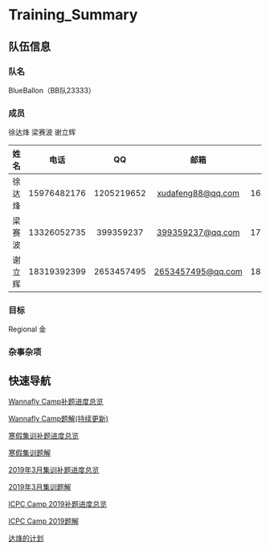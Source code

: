 # Training_Summary

## 队伍信息
### 队名
BlueBallon（BB队23333）
### 成员
徐达烽
梁赛波
谢立辉

姓名     |    电话   |    QQ    |       邮箱      |   学号   |
:------:|:---------:|:--------:|:---------------:|:------:|
徐达烽   |15976482176|1205219652|xudafeng88@qq.com|16340260|
梁赛波   |13326052735|399359237 |399359237@qq.com |17343069|
谢立辉   |18319392399|2653457495|2653457495@qq.com|18340182|

### 目标
Regional 金

### 杂事杂项

## 快速导航

[Wannafly Camp补题进度总览](https://github.com/Dafenghh/Training_Summary/blob/master/Wannafly%20Camp%E8%A1%A5%E9%A2%98%E8%BF%9B%E5%BA%A6%E6%80%BB%E8%A7%88%E8%A1%A8.md)

[Wannafly Camp题解(持续更新)](https://github.com/Dafenghh/Training_Summary/blob/master/Camp%20Solutions.md)


[寒假集训补题进度总览](https://github.com/Dafenghh/Training_Summary/blob/master/2019%E5%AF%92%E5%81%87%E9%9B%86%E8%AE%AD%E8%A1%A5%E9%A2%98%E8%BF%9B%E5%BA%A6%E6%80%BB%E8%A7%88%E8%A1%A8.md)

[寒假集训题解](https://github.com/Dafenghh/Training_Summary/blob/master/2019%E5%AF%92%E5%81%87%E9%9B%86%E8%AE%AD%E9%A2%98%E8%A7%A3.md)


[2019年3月集训补题进度总览](https://github.com/Dafenghh/Training_Summary/blob/master/2019%E5%B9%B43%E6%9C%88%E9%9B%86%E8%AE%AD%E8%A1%A5%E9%A2%98%E8%BF%9B%E5%BA%A6%E6%80%BB%E8%A7%88%E8%A1%A8.md)

[2019年3月集训题解](https://github.com/Dafenghh/Training_Summary/blob/master/2019%E5%B9%B43%E6%9C%88%E9%9B%86%E8%AE%AD%E9%A2%98%E8%A7%A3.md)

[ICPC Camp 2019补题进度总览](https://github.com/Dafenghh/Training_Summary/blob/master/ICPC%20Camp%202019%E8%A1%A5%E9%A2%98%E8%BF%9B%E5%BA%A6%E6%80%BB%E8%A7%88%E8%A1%A8.md)

[ICPC Camp 2019题解](https://github.com/Dafenghh/Training_Summary/blob/master/ICPC%20Camp%202019%E9%A2%98%E8%A7%A3.md)

[达烽的计划](https://github.com/Dafenghh/Training_Summary/blob/master/Dafeng's%20Plans.md)
    


